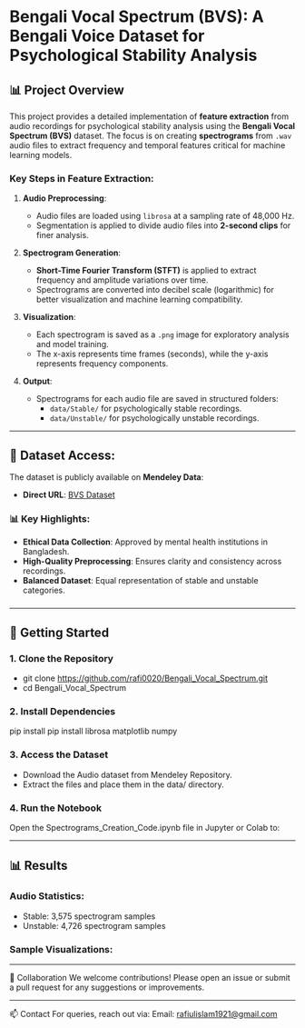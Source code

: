 # Bengali Vocal Spectrum (BVS): A Bengali Voice Dataset for Psychological Stability Analysis

## 📊 Project Overview

This project provides a detailed implementation of **feature extraction** from audio recordings for psychological stability analysis using the **Bengali Vocal Spectrum (BVS)** dataset. The focus is on creating **spectrograms** from `.wav` audio files to extract frequency and temporal features critical for machine learning models.

### Key Steps in Feature Extraction:
1. **Audio Preprocessing**:
   - Audio files are loaded using `librosa` at a sampling rate of 48,000 Hz.
   - Segmentation is applied to divide audio files into **2-second clips** for finer analysis.

2. **Spectrogram Generation**:
   - **Short-Time Fourier Transform (STFT)** is applied to extract frequency and amplitude variations over time.
   - Spectrograms are converted into decibel scale (logarithmic) for better visualization and machine learning compatibility.

3. **Visualization**:
   - Each spectrogram is saved as a `.png` image for exploratory analysis and model training.
   - The x-axis represents time frames (seconds), while the y-axis represents frequency components.

4. **Output**:
   - Spectrograms for each audio file are saved in structured folders:
     - `data/Stable/` for psychologically stable recordings.
     - `data/Unstable/` for psychologically unstable recordings.

---

## 📄 Dataset Access:
The dataset is publicly available on **Mendeley Data**:
- **Direct URL**: [BVS Dataset](https://data.mendeley.com/datasets/s5j25b5tjk/1)

### 📊 Key Highlights:
- **Ethical Data Collection**: Approved by mental health institutions in Bangladesh.
- **High-Quality Preprocessing**: Ensures clarity and consistency across recordings.
- **Balanced Dataset**: Equal representation of stable and unstable categories.

### 

---

## 🚀 Getting Started

### 1. Clone the Repository
- git clone https://github.com/rafi0020/Bengali_Vocal_Spectrum.git
- cd Bengali_Vocal_Spectrum

### 2. Install Dependencies

pip install pip install librosa matplotlib numpy

### 3. Access the Dataset
- Download the Audio dataset from Mendeley Repository.
- Extract the files and place them in the data/ directory.

### 4. Run the Notebook
Open the Spectrograms_Creation_Code.ipynb file in Jupyter or Colab to:

---

## 📊 Results
### Audio Statistics:
- Stable: 3,575 spectrogram samples
- Unstable: 4,726 spectrogram samples
  
### Sample Visualizations:


---

🤝 Collaboration
We welcome contributions! Please open an issue or submit a pull request for any suggestions or improvements.

---

📫 Contact
For queries, reach out via:
Email: rafiulislam1921@gmail.com
